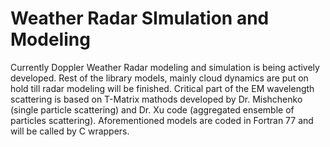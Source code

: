 # Weather Radar SImulation and Modeling

Currently Doppler Weather Radar modeling and simulation is being actively developed.
Rest of the library models, mainly cloud dynamics are put on hold till radar
modeling will be finished.
Critical part of the EM wavelength scattering is based on T-Matrix mathods developed
by Dr. Mishchenko (single particle scattering) and Dr. Xu code (aggregated ensemble 
of particles scattering).
Aforementioned models are coded in Fortran 77 and will be called by C wrappers.
